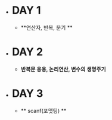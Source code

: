 - # DAY 1
    - **연산자, 반복, 분기 **
- # DAY 2
    - **반복문 응용, 논리연산, 변수의 생명주기**
- # DAY 3
    - ** scanf(포맷팅) **